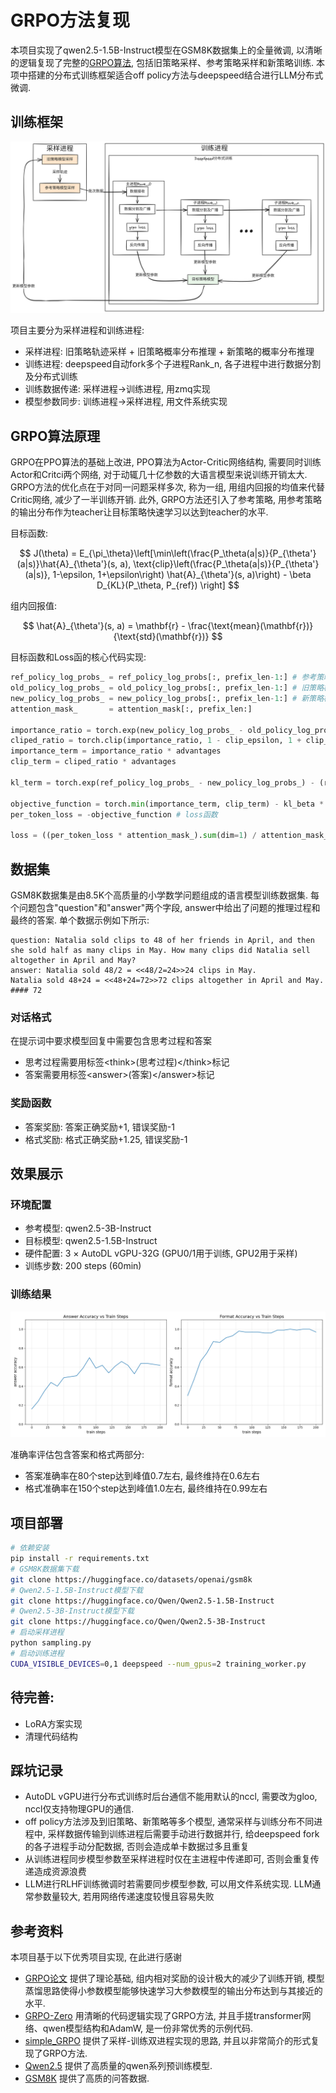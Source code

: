 # GRPO方法复现
本项目实现了qwen2.5-1.5B-Instruct模型在GSM8K数据集上的全量微调, 以清晰的逻辑复现了完整的[GRPO算法](https://arxiv.org/pdf/2402.03300), 包括旧策略采样、参考策略采样和新策略训练. 本项中搭建的分布式训练框架适合off policy方法与deepspeed结合进行LLM分布式微调.

## 训练框架
![框图](./docs/framework.png)

项目主要分为采样进程和训练进程:
* 采样进程: 旧策略轨迹采样 + 旧策略概率分布推理 + 新策略的概率分布推理
* 训练进程: deepspeed自动fork多个子进程Rank_n, 各子进程中进行数据分割及分布式训练
* 训练数据传递: 采样进程->训练进程, 用zmq实现
* 模型参数同步: 训练进程->采样进程, 用文件系统实现

## GRPO算法原理
GRPO在PPO算法的基础上改进, PPO算法为Actor-Critic网络结构, 需要同时训练Actor和Critci两个网络, 对于动辄几十亿参数的大语言模型来说训练开销太大. GRPO方法的优化点在于对同一问题采样多次, 称为一组, 用组内回报的均值来代替Critic网络, 减少了一半训练开销. 此外, GRPO方法还引入了参考策略, 用参考策略的输出分布作为teacher让目标策略快速学习以达到teacher的水平.

目标函数:

$$
J(\theta) = E_{\pi_\theta}\left[\min\left(\frac{P_\theta(a|s)}{P_{\theta'}(a|s)}\hat{A}_{\theta'}(s, a), \text{clip}\left(\frac{P_\theta(a|s)}{P_{\theta'}(a|s)}, 1-\epsilon, 1+\epsilon\right) \hat{A}_{\theta'}(s, a)\right) - \beta D_{KL}(P_\theta, P_{ref}) \right]
$$

组内回报值:

$$
\hat{A}_{\theta'}(s, a) = \mathbf{r} - \frac{\text{mean}(\mathbf{r})}{\text{std}(\mathbf{r})}
$$

目标函数和Loss函的核心代码实现:
```python
ref_policy_log_probs_ = ref_policy_log_probs[:, prefix_len-1:] # 参考策略概率分布
old_policy_log_probs_ = old_policy_log_probs[:, prefix_len-1:] # 旧策略概率分布
new_policy_log_probs_ = new_policy_log_probs[:, prefix_len-1:] # 新策略概率分布
attention_mask_       = attention_mask[:, prefix_len:]

importance_ratio = torch.exp(new_policy_log_probs_ - old_policy_log_probs_) # 重要性采样
cliped_ratio = torch.clip(importance_ratio, 1 - clip_epsilon, 1 + clip_epsilon) # 相似度裁剪
importance_term = importance_ratio * advantages
clip_term = cliped_ratio * advantages

kl_term = torch.exp(ref_policy_log_probs_ - new_policy_log_probs_) - (ref_policy_log_probs_ - new_policy_log_probs_) - 1 # kl散度

objective_function = torch.min(importance_term, clip_term) - kl_beta * kl_term # 目标函数
per_token_loss = -objective_function # loss函数

loss = ((per_token_loss * attention_mask_).sum(dim=1) / attention_mask_.sum(dim=1)).mean()
```

## 数据集
GSM8K数据集是由8.5K个高质量的小学数学问题组成的语言模型训练数据集. 每个问题包含"question"和"answer"两个字段, answer中给出了问题的推理过程和最终的答案. 单个数据示例如下所示:

```
question: Natalia sold clips to 48 of her friends in April, and then she sold half as many clips in May. How many clips did Natalia sell altogether in April and May?
answer: Natalia sold 48/2 = <<48/2=24>>24 clips in May.
Natalia sold 48+24 = <<48+24=72>>72 clips altogether in April and May.
#### 72
```

### 对话格式
在提示词中要求模型回复中需要包含思考过程和答案
* 思考过程需要用标签\<think\>(思考过程)\</think\>标记
* 答案需要用标签\<answer\>(答案)\</answer\>标记

### 奖励函数
* 答案奖励: 答案正确奖励+1, 错误奖励-1
* 格式奖励: 格式正确奖励+1.25, 错误奖励-1

## 效果展示
### 环境配置
* 参考模型: qwen2.5-3B-Instruct
* 目标模型: qwen2.5-1.5B-Instruct
* 硬件配置: 3 × AutoDL vGPU-32G (GPU0/1用于训练, GPU2用于采样)
* 训练步数: 200 steps (60min)

### 训练结果
![全量微调准确率曲线](./docs/train_accuracy.png)

准确率评估包含答案和格式两部分:

* 答案准确率在80个step达到峰值0.7左右, 最终维持在0.6左右
* 格式准确率在150个step达到峰值1.0左右, 最终维持在0.99左右

## 项目部署
```bash
# 依赖安装
pip install -r requirements.txt
# GSM8K数据集下载
git clone https://huggingface.co/datasets/openai/gsm8k
# Qwen2.5-1.5B-Instruct模型下载
git clone https://huggingface.co/Qwen/Qwen2.5-1.5B-Instruct
# Qwen2.5-3B-Instruct模型下载
git clone https://huggingface.co/Qwen/Qwen2.5-3B-Instruct
# 启动采样进程
python sampling.py
# 启动训练进程
CUDA_VISIBLE_DEVICES=0,1 deepspeed --num_gpus=2 training_worker.py
```

## 待完善:
* LoRA方案实现
* 清理代码结构

## 踩坑记录
* AutoDL vGPU进行分布式训练时后台通信不能用默认的nccl, 需要改为gloo, nccl仅支持物理GPU的通信.
* off policy方法涉及到旧策略、新策略等多个模型, 通常采样与训练分布不同进程中, 采样数据传输到训练进程后需要手动进行数据并行, 给deepspeed fork的各子进程手动分配数据, 否则会造成单卡数据过多且重复
* 从训练进程同步模型参数至采样进程时仅在主进程中传递即可, 否则会重复传递造成资源浪费
* LLM进行RLHF训练微调时若需要同步模型参数, 可以用文件系统实现. LLM通常参数量较大, 若用网络传递速度较慢且容易失败

## 参考资料
本项目基于以下优秀项目实现, 在此进行感谢
* [GRPO论文](https://arxiv.org/pdf/2402.03300) 提供了理论基础, 组内相对奖励的设计极大的减少了训练开销, 模型蒸馏思路使得小参数模型能够快速学习大参数模型的输出分布达到与其接近的水平.
* [GRPO-Zero](https://github.com/policy-gradient/GRPO-Zero) 用清晰的代码逻辑实现了GRPO方法, 并且手搓transformer网络、qwen模型结构和AdamW, 是一份非常优秀的示例代码.
* [simple_GRPO](https://github.com/lsdefine/simple_GRPO) 提供了采样-训练双进程实现的思路, 并且以非常简介的形式复现了GRPO方法.
* [Qwen2.5](https://huggingface.co/Qwen/Qwen2.5-3B-Instruct) 提供了高质量的qwen系列预训练模型.
* [GSM8K](https://huggingface.co/datasets/openai/gsm8k) 提供了高质的问答数据.